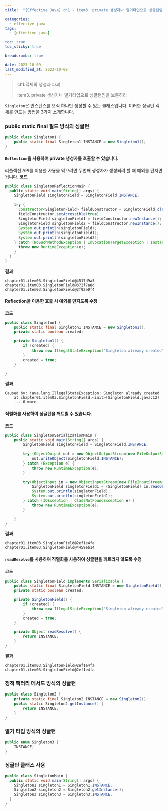 ```yaml
---
title:  "[Effective Java] ch1 - item3. private 생성자나 열거타입으로 싱글턴임을 보증하라 "

categories:
  - effective-java
tags:
  - [effective-java]

toc: true
toc_sticky: true

breadcrumbs: true

date: 2023-10-09
last_modified_at: 2023-10-09
---
```


> ch1.객체의 생성과 파괴
>
> item3. private 생성자나 열거타입으로 싱글턴임을 보증하라

`Singleton`은 인스턴스를 오직 하나만 생성할 수 있는 클래스입니다.
이러한 싱글턴 객체를 만드는 방법을 3가지 소개합니다.


### public static final 필드 방식의 싱글턴
```java
public class Singleton1 {
    public static final Singleton1 INSTANCE = new Singleton1();
}
```
#### `Reflection`을 사용하여 private 생성자를 호출할 수 있습니다.
리플렉션 API를 이용한 사용을 막으려면 두번째 생성자가 생성되려 할 때 예외를 던지면 됩니다.
**코드**
```java
public class SingletonReflectionMain {
  public static void main(String[] args) {
    SingletonField singletonField = SingletonField.INSTANCE;
    
    try {
      Constructor<SingletonField> fieldConstructor = SingletonField.class.getDeclaredConstructor();
      fieldConstructor.setAccessible(true);
      SingletonField singletonField1 = fieldConstructor.newInstance();
      SingletonField singletonField2 = fieldConstructor.newInstance();
      System.out.println(singletonField);
      System.out.println(singletonField1);
      System.out.println(singletonField2);
    } catch (NoSuchMethodException | InvocationTargetException | InstantiationException | IllegalAccessException e) {
      throw new RuntimeException(e);
    }
  }
}
```
**결과**
```text
chapter01.item03.SingletonField@4517d9a3
chapter01.item03.SingletonField@372f7a8d
chapter01.item03.SingletonField@2f92e0f4
```
#### Reflection을 이용한 호출 시 예외를 던지도록 수정
**코드**
```java
public class Singleton1 {
    public static final Singleton1 INSTANCE = new Singleton1();
    private static boolean created;

    private Singleton1() {
        if (created) {
            throw new IllegalStateException("Singleton already created");
        }
        created = true;
    }

}
```
**결과**
```text
Caused by: java.lang.IllegalStateException: Singleton already created
	at chapter01.item03.SingletonField.<init>(SingletonField.java:12)
	... 6 more
```

#### 직렬화를 사용하여 싱글턴을 깨트릴 수 있습니다.
**코드**
```java
public class SingletonSerializationMain {
    public static void main(String[] args) {
        SingletonField singletonField = SingletonField.INSTANCE;
        
        try (ObjectOutput out = new ObjectOutputStream(new FileOutputStream("field.obj"))) {
            out.writeObject(SingletonField.INSTANCE);
        } catch (Exception e) {
            throw new RuntimeException(e);
        }

        try(ObjectInput in = new ObjectInputStream(new FileInputStream("field.obj"))){
            SingletonField singletonField1 = (SingletonField) in.readObject();
            System.out.println(singletonField);
            System.out.println(singletonField1);
        } catch (IOException | ClassNotFoundException e) {
            throw new RuntimeException(e);
        }

    }
}
```
**결과**
```text
chapter01.item03.SingletonField@2ef1e4fa
chapter01.item03.SingletonField@4459eb14
```

#### `readResolve`를 사용하여 직렬화를 사용하여 싱글턴을 깨트리지 않도록 수정
**코드**
```java
public class SingletonField implements Serializable {
    public static final SingletonField INSTANCE = new SingletonField();
    private static boolean created;

    private SingletonField() {
        if (created) {
            throw new IllegalStateException("Singleton already created");
        }
        created = true;
    }

    private Object readResolve() {
        return INSTANCE;
    }
}

```
**결과**
```text
chapter01.item03.SingletonField@2ef1e4fa
chapter01.item03.SingletonField@2ef1e4fa
```

### 정적 팩터리 메서드 방식의 싱글턴
```java
public class Singleton2 {
    private static final Singleton2 INSTANCE = new Singleton2();
    public static Singleton2 getInstance() {
        return INSTANCE;
    }
}
```

### 열거 타입 방식의 싱글턴
```java
public enum Singleton3 {
    INSTANCE;
}
```

### 싱글턴 클래스 사용
```java
public class SingletonMain {
  public static void main(String[] args) {
    Singleton1 singleton1 = Singleton1.INSTANCE;
    Singleton2 singleton2 = Singleton2.getInstance();
    Singleton3 singleton3 = Singleton3.INSTANCE;
  }
}
```
